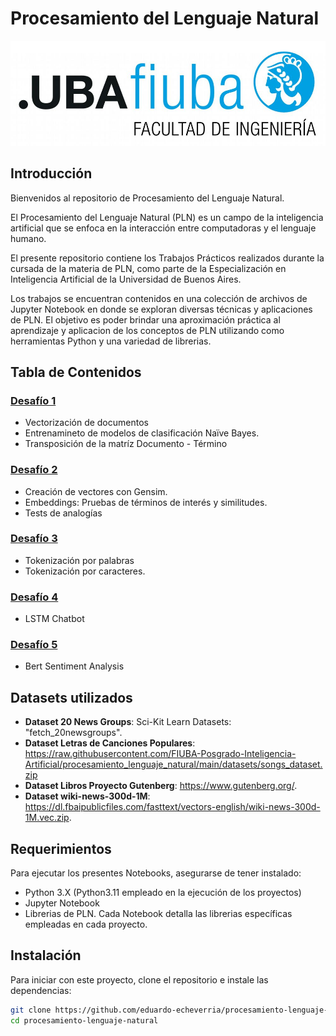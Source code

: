 # Procesamiento del Lenguaje Natural

![UBA logo](https://github.com/hernancontigiani/ceia_memorias_especializacion/raw/master/Figures/logoFIUBA.jpg)

## Introducción

Bienvenidos al repositorio de Procesamiento del Lenguaje Natural.

El Procesamiento del Lenguaje Natural (PLN) es un campo de la inteligencia artificial que se enfoca en la interacción entre computadoras y el lenguaje humano.

El presente repositorio contiene los Trabajos Prácticos realizados durante la cursada de la materia de PLN, como parte de la Especialización en Inteligencia Artificial de la Universidad de Buenos Aires.

Los trabajos se encuentran contenidos en una colección de archivos de Jupyter Notebook en donde se exploran diversas técnicas y aplicaciones de PLN. El objetivo es poder brindar una aproximación práctica al aprendizaje y aplicacion de los conceptos de PLN utilizando como herramientas Python y una variedad de librerias.

## Tabla de Contenidos

### [Desafío 1](Desafio_1) 
* Vectorización de documentos
* Entrenamineto de modelos de clasificación Naïve Bayes.
* Transposición de la matríz Documento - Término

### [Desafío 2](Desafio_2) 

* Creación de vectores con Gensim.
* Embeddings: Pruebas de términos de interés y similitudes.
* Tests de analogías

### [Desafío 3](Desafio_3)
* Tokenización por palabras
* Tokenización por caracteres.

### [Desafío 4](Desafio_4)
* LSTM Chatbot

### [Desafío 5](Desafio_5)
* Bert Sentiment Analysis


## Datasets utilizados

- **Dataset 20 News Groups**: Sci-Kit Learn Datasets: "fetch_20newsgroups".
- **Dataset Letras de Canciones Populares**: https://raw.githubusercontent.com/FIUBA-Posgrado-Inteligencia-Artificial/procesamiento_lenguaje_natural/main/datasets/songs_dataset.zip
- **Dataset Libros Proyecto Gutenberg**: https://www.gutenberg.org/.
- **Dataset wiki-news-300d-1M**: https://dl.fbaipublicfiles.com/fasttext/vectors-english/wiki-news-300d-1M.vec.zip.

## Requerimientos

Para ejecutar los presentes Notebooks, asegurarse de tener instalado:

- Python 3.X (Python3.11 empleado en la ejecución de los proyectos)
- Jupyter Notebook
- Librerias de PLN. Cada Notebook detalla las librerias específicas empleadas en cada proyecto.

## Instalación

Para iniciar con este proyecto, clone el repositorio e instale las dependencias:

```bash
git clone https://github.com/eduardo-echeverria/procesamiento-lenguaje-natural.git
cd procesamiento-lenguaje-natural

